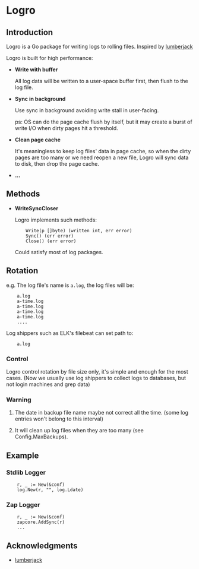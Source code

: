 Logro
===

## Introduction

Logro is a Go package for writing logs to rolling files. Inspired by [lumberjack](https://github.com/natefinch/lumberjack)

Logro is built for high performance:

- __Write with buffer__

    All log data will be written to a user-space buffer first, 
    then flush to the log file.
    
- __Sync in background__

    Use sync in background avoiding write stall in user-facing.
    
    ps: OS can do the page cache flush by itself, 
        but it may create a burst of write I/O when dirty pages hit a threshold.
    
- __Clean page cache__

    It's meaningless to keep log files' data in page cache,
    so when the dirty pages are too many or we need reopen a new file,
    Logro will sync data to disk, then drop the page cache.
    
- __...__
    
## Methods

- __WriteSyncCloser__

    Logro implements such methods:

    ```
        Write(p []byte) (written int, err error)
        Sync() (err error)
        Close() (err error)
    ```

    Could satisfy most of log packages.
    
## Rotation

e.g. The log file's name is ```a.log```, the log files will be:

```
    a.log
    a-time.log
    a-time.log
    a-time.log
    a-time.log
    ....
```

Log shippers such as ELK's filebeat can set path to:
    
```
    a.log    
```

### Control

Logro control rotation by file size only, it's simple and enough for the most cases.
(Now we usually use log shippers to collect logs to databases,
but not login machines and grep data)

### Warning
        
1. The date in backup file name maybe not correct all the time.
    (some log entries won't belong to this interval)    

2. It will clean up log files when they are too many (see Config.MaxBackups).
    
## Example

### Stdlib Logger

```
    r, _ := New(&conf)
    log.New(r, "", log.Ldate)
```

### Zap Logger

```
    r, _ := New(&conf)
    zapcore.AddSync(r)
    ...
```

## Acknowledgments

- [lumberjack](https://github.com/natefinch/lumberjack)